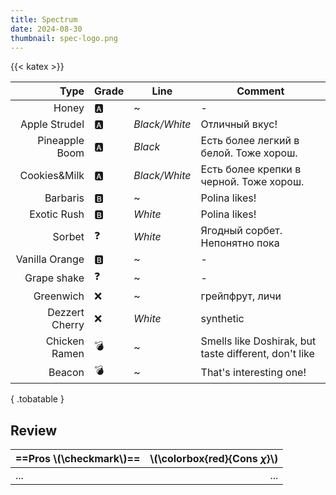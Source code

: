 ```yaml
---
title: Spectrum
date: 2024-08-30    
thumbnail: spec-logo.png
---
```


{{< katex >}}

|           Type | Grade | Line          | Comment                                               |
| -------------: | ----- | ------------- | ----------------------------------------------------- |
|          Honey | 🅰️     | ~             | -                                                     |
|  Apple Strudel | 🅰️     | _Black/White_ | Отличный вкус!                                        |
| Pineapple Boom | 🅰️     | _Black_       | Есть более легкий в белой. Тоже хорош.                |
|   Cookies&Milk | 🅰️     | _Black/White_ | Есть более крепки в черной. Тоже хорош.               |
|       Barbaris | 🅱️     | ~             | Polina likes!                                         |
|    Exotic Rush | 🅱️     | _White_       | Polina likes!                                         |
|         Sorbet | ❓     | _White_       | Ягодный сорбет. Непонятно пока                        |
| Vanilla Orange | 🅱️     | ~             | -                                                     |
|    Grape shake | ❓     | ~             | -                                                     |
|      Greenwich | ❌     | ~             | грейпфрут, личи                                       |
| Dezzert Cherry | ❌     | _White_       | synthetic                                             |
|  Chicken Ramen | 💣     | ~             | Smells like Doshirak, but taste different, don't like |
|         Beacon | 💣     | ~             | That's interesting one!                               |
{ .tobatable }

## Review

| ==Pros \\(\checkmark\\)== | \\(\colorbox{red}{Cons $\chi$}\\) |
| :------------------------ | --------------------------------: |
| ...                       |                               ... |
